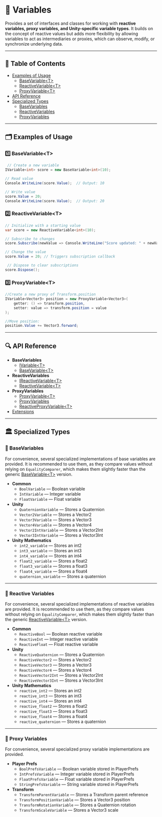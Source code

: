 # 🧩 Variables

Provides a set of interfaces and classes for working with **reactive variables, proxy variables, and Unity-specific
variable types**. It builds on the concept of reactive values but adds more flexibility by allowing variables to act as
intermediaries or proxies, which can observe, modify, or synchronize underlying data.

---

## 📑 Table of Contents

- [Examples of Usage](#-examples-of-usage)
    - [BaseVariable\<T>](#ex1)
    - [ReactiveVariable\<T>](#ex2)
    - [ProxyVariable\<T>](#ex3)
- [API Reference](#-api-reference)
- [Specialized Types](#specialized-types)
    - [BaseVariables](#-basevariables)
    - [ReactiveVariables](#-reactive-variables)
    - [ProxyVariables](#-proxy-variables)

---

## 🗂 Examples of Usage

<div id="ex1"></div>

### 1️⃣ BaseVariable\<T>

```csharp
 // Create a new variable
IVariable<int> score = new BaseVariable<int>(10);

// Read value
Console.WriteLine(score.Value);  // Output: 10

// Write value
score.Value = 20;
Console.WriteLine(score.Value);  // Output: 20
```

<div id="ex2"></div>

### 2️⃣ ReactiveVariable\<T>

```csharp
// Initialize with a starting value
var score = new ReactiveVariable<int>(10);

// Subscribe to changes
score.Subscribe(newValue => Console.WriteLine("Score updated: " + newValue));

// Change the value
score.Value = 20; // Triggers subscription callback

 // Dispose to clear subscriptions
score.Dispose();
```

<div id="ex3"></div>

### 3️⃣ ProxyVariable\<T>

```csharp
//Create a new proxy of Transform.position
IVariable<Vector3> position = new ProxyVariable<Vector3>(
    getter: () => transform.position,
    setter: value => transform.position = value
);

//Move position:
position.Value += Vector3.forward; 
```

---

## 🔍 API Reference

- **BaseVariables**
    - [IVariable&lt;T&gt;](IVariable.md) <!-- + -->
    - [BaseVariable&lt;T&gt;](BaseVariable.md) <!-- + -->
- **ReactiveVariables**
    - [IReactiveVariable&lt;T&gt;](IReactiveVariable.md) <!-- + -->
    - [ReactiveVariable&lt;T&gt;](ReactiveVariable.md) <!-- + -->
- **ProxyVariables**
    - [ProxyVariable&lt;T&gt;](ProxyVariable.md) <!-- + -->
    - [ProxyVariables](ProxyVariables.md) <!-- + -->
    - [ReactiveProxyVariable&lt;T&gt;](ReactiveProxyVariable.md)  <!-- + -->
- [Extensions](Extensions.md)

---

## 🏛️ Specialized Types

### 🧩 BaseVariables

For convenience, several specialized implementations of base variables are provided. It is recommended to use them, as
they compare values without relying on `EqualityComparer`, which makes them slightly faster than the generic
[BaseVariable&lt;T&gt;](BaseVariable.md) version.

- **Common**
    - `BoolVariable` — Boolean variable
    - `IntVariable` — Integer variable
    - `FloatVariable` — Float variable
- **Unity**
    - `QuaternionVariable` — Stores a Quaternion
    - `Vector2Variable` — Stores a Vector2
    - `Vector3Variable` — Stores a Vector3
    - `Vector4Variable` — Stores a Vector4
    - `Vector2IntVariable` — Stores a Vector2Int
    - `Vector3IntVariable` — Stores a Vector3Int
- **Unity Mathematics**
    - `int2_variable` — Stores an int2
    - `int3_variable` — Stores an int3
    - `int4_variable` — Stores an int4
    - `float2_variable` — Stores a float2
    - `float3_variable` — Stores a float3
    - `float4_variable` — Stores a float4
    - `quaternion_variable` — Stores a quaternion

---

### 🧩 Reactive Variables

For convenience, several specialized implementations of reactive variables are provided. It is recommended to use them,
as they compare values without relying on `EqualityComparer`, which makes them slightly faster than the generic
[ReactiveVariable&lt;T&gt;](ReactiveVariable.md) version.

- **Common**
    - `ReactiveBool` — Boolean reactive variable
    - `ReactiveInt` — Integer reactive variable
    - `ReactiveFloat` — Float reactive variable
- **Unity**
    - `ReactiveQuaternion` — Stores a Quaternion
    - `ReactiveVector2` — Stores a Vector2
    - `ReactiveVector3` — Stores a Vector3
    - `ReactiveVector4` — Stores a Vector4
    - `ReactiveVector2Int` — Stores a Vector2Int
    - `ReactiveVector3Int` — Stores a Vector3Int
- **Unity Mathematics**
    - `reactive_int2` — Stores an int2
    - `reactive_int3` — Stores an int3
    - `reactive_int4` — Stores an int4
    - `reactive_float2` — Stores a float2
    - `reactive_float3` — Stores a float3
    - `reactive_float4` — Stores a float4
    - `reactive_quaternion` — Stores a quaternion

---

### 🧩 Proxy Variables

For convenience, several specialized proxy variable implementations are provided.

- **Player Prefs**
    - `BoolPrefsVariable` — Boolean variable stored in PlayerPrefs
    - `IntPrefsVariable` — Integer variable stored in PlayerPrefs
    - `FloatPrefsVariable` — Float variable stored in PlayerPrefs
    - `StringPrefsVariable` — String variable stored in PlayerPrefs
- **Transform**
    - `TransformParentVariable` — Stores a Transform parent reference
    - `TransformPositionVariable` — Stores a Vector3 position
    - `TransformRotationVariable` — Stores a Quaternion rotation
    - `TransformScaleVariable` — Stores a Vector3 scale